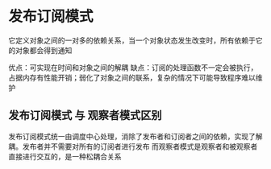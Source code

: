 # 发布订阅模式

它定义对象之间的一对多的依赖关系，当一个对象状态发生改变时，所有依赖于它的对象都会得到通知

优点：可实现在时间和对象之间的解耦
缺点：订阅的处理函数不一定会被执行，占据内存有性能开销；弱化了对象之间的联系，复杂的情况下可能导致程序难以维护

## 发布订阅模式 与 观察者模式区别

发布订阅模式统一由调度中心处理，消除了发布者和订阅者之间的依赖，实现了解耦。发布者并不需要对所有的订阅者进行发布
而观察者模式是观察者和被观察者直接进行交互的，是一种松耦合关系
